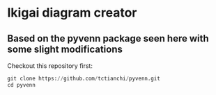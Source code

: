 # Ikigai diagram creator
## Based on the pyvenn package seen here with some slight modifications

Checkout this repository first:
```python
git clone https://github.com/tctianchi/pyvenn.git
cd pyvenn
```

